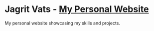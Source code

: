 # Jagrit Vats - [My Personal Website](https://jagritvats.netlify.app/)

My personal website showcasing my skills and projects.

